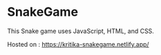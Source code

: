 # SnakeGame
This Snake game uses JavaScript, HTML, and CSS.

Hosted on : https://kritika-snakegame.netlify.app/
